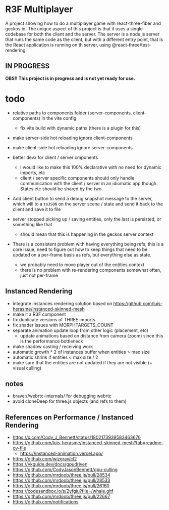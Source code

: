# R3F Multiplayer

A project showing how to do a multiplayer game with react-three-fiber and geckos.io. The unique aspect of this project is that it uses a single codebase for both the client and the server. The server is a node.js server that runs the same code as the client, but with a different entry point, that is the React application is running on th server, using @react-three/test-rendering.

## IN PROGRESS


**OBS!! This project is in progress and is not yet ready for use.**

# todo

* relative paths to components folder (server-components, client-components) in the vite config
  * fix vite build with dynamic paths (there is a plugin for this)
* make server-side hot reloading ignore client-components
* make client-side hot reloading ignore server-components
* better devx for client / server cmponents
  * I would like to make this 100% declarative with no need for dynamic imports, etc
  * client / server specific components should only handle communication with the client / server in an idiomatic app though. States etc should be shared by the two.
* Add client button to send a debug snapshot message to the server, which will to a `toJSON` on the server scene / state and send it back to the client and save it to file
* server stopped picking up / saving entities, only the last is persisted, or something like that
  * should mean that this is happening in the geckos server context


* There is a consistent problem with having everything being refs, this is a core issue, need to figure out how to keep things that need to be updated on a per-frame basis as refs, but everything else as state.
  * we probably need to move player out of the entities context
  * there is no problem with re-rendering components somewhat often, just not per-frame

## Instanced Rendering

* integrate instances rendering solution based on https://github.com/luis-herasme/instanced-skinned-mesh
* make it a R3F component
* fix duplicate versions of THREE imports
* fix shader issues with MORPHTARGETS_COUNT
* separate animation update loop from other logic (placement, etc)
  * update animations based on distance from camera (zoom) since this is the performance bottleneck
* make shadow casting / receiving work
* automatic growth * 2 of instances buffer when entities > max size
* automatic shrink if entities < max size / 2
* make sure that the entities are not updated if they are not visible (+ visual culling) 

## notes

* brave://webrtc-internals/ for debugging webrtc
* avoid cloneDeep for three.js objects (and refs to them)

## References on Performance / Instanced Rendering

* https://x.com/Cody_J_Bennett/status/1802173939583463676
* https://github.com/luis-herasme/instanced-skinned-mesh?tab=readme-ov-file
  * https://instanced-animation.vercel.app/
* https://github.com/wizgrav/cl2
* https://vkguide.dev/docs/gpudriven
* https://github.com/CodyJasonBennett/gpu-culling
* https://github.com/mrdoob/three.js/pull/28534
* https://github.com/mrdoob/three.js/pull/28533
* https://github.com/mrdoob/three.js/pull/26160
* https://codesandbox.io/s/2yfgiu?file=/whale.gltf
* https://github.com/mrdoob/three.js/pull/22667
* https://github.com/notifications